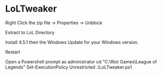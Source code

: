 LoLTweaker
==========

Right Click the zip file -> Properties -> Unblock

Extract to LoL Directory

Install 4.5.1 then the Windows Update for your Windows version.

Restart

Open a Powershell prompt as administrator
cd "C:\Riot Games\League of Legends"
Set-ExecutionPolicy Unrestricted
.\LoLTweaker.ps1

